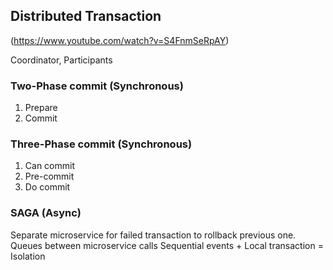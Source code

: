 ## Distributed Transaction
(https://www.youtube.com/watch?v=S4FnmSeRpAY)  

Coordinator, Participants
### Two-Phase commit (Synchronous)
1. Prepare  
2. Commit  

### Three-Phase commit (Synchronous)
1. Can commit
2. Pre-commit
3. Do commit

### SAGA  (Async)
Separate microservice for failed transaction to rollback previous one.
Queues between microservice calls
Sequential events + Local transaction = Isolation
<!--stackedit_data:
eyJoaXN0b3J5IjpbLTE0NzMzODg0NzgsMTY0ODQzMjU1OSwtMT
I3NDc2NzAwLC05MzIwMDc1MiwtOTgyMDI3Nzk2XX0=
-->